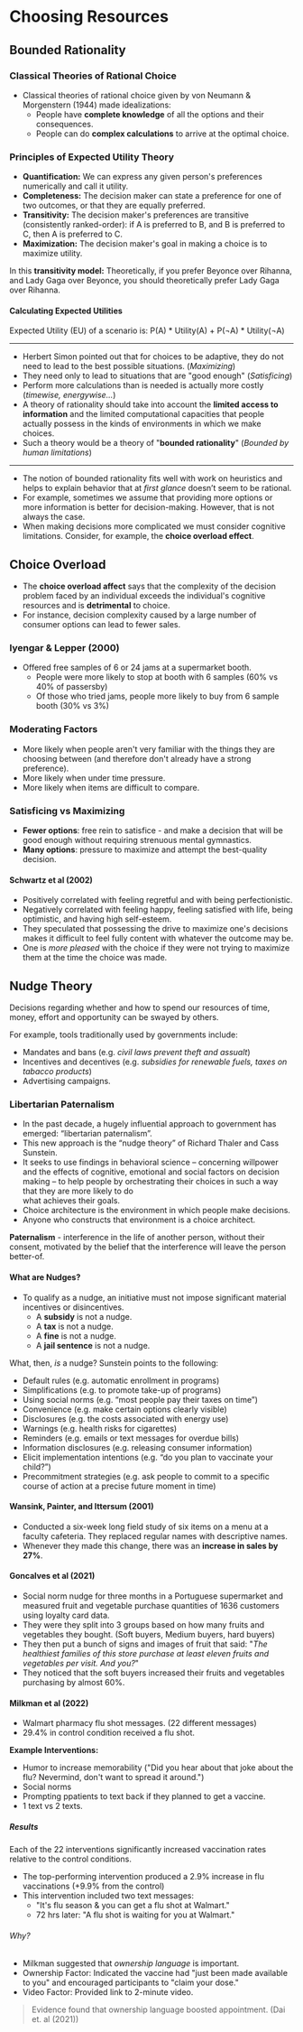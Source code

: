 # Choosing Resources

## Bounded Rationality

### Classical Theories of Rational Choice
- Classical theories of rational choice given by von Neumann & Morgenstern (1944) made idealizations:
	- People have **complete knowledge** of all the options and their consequences.
	- People can do **complex calculations** to arrive at the optimal choice.

### Principles of Expected Utility Theory
- **Quantification:** We can express any given person's preferences numerically and call it utility.
- **Completeness:** The decision maker can state a preference for one of two outcomes, or that they are equally preferred.
- **Transitivity:** The decision maker's preferences are transitive (consistently ranked-order): if A is preferred to B, and B is preferred to C, then A is preferred to C.
- **Maximization:** The decision maker's goal in making a choice is to maximize utility.

In this **transitivity model:** Theoretically, if you prefer Beyonce over Rihanna, and Lady Gaga over Beyonce, you should theoretically prefer Lady Gaga over Rihanna.

#### Calculating Expected Utilities

Expected Utility (EU) of a scenario is: P(A) * Utility(A) + P(¬A) * Utility(¬A)

----

- Herbert Simon pointed out that for choices to be adaptive, they do not need to lead to the best possible situations. (*Maximizing*)
- They need only to lead to situations that are "good enough" (*Satisficing*)
- Perform more calculations than is needed is actually more costly (*timewise, energywise...*)
- A theory of rationality should take into account the **limited access to information** and the limited computational capacities that people actually possess in the kinds of environments in which we make choices.
- Such a theory would be a theory of "**bounded rationality**" (*Bounded by human limitations*)

---

- The notion of bounded rationality fits well with work on heuristics and helps to explain behavior that at *first glance* doesn’t seem to be rational.
- For example, sometimes we assume that providing more options or more information is better for decision-making. However, that is not always the case.
- When making decisions more complicated we must consider cognitive limitations. Consider, for example, the **choice overload effect**.

## Choice Overload
- The **choice overload affect** says that the complexity of the decision problem faced by an individual exceeds the individual's cognitive resources and is **detrimental** to choice.
- For instance, decision complexity caused by a large number of consumer options can lead to fewer sales.

### Iyengar & Lepper (2000)
- Offered free samples of 6 or 24 jams at a supermarket booth.
	- People were more likely to stop at booth with 6 samples (60% vs 40% of passersby)
	- Of those who tried jams, people more likely to buy from 6 sample booth (30% vs 3%)

### Moderating Factors
- More likely when people aren't very familiar with the things they are choosing between (and therefore don't already have a strong preference).
- More likely when under time pressure.
- More likely when items are difficult to compare.

### Satisficing vs Maximizing
- **Fewer options**: free rein to satisfice - and make a decision that will be good enough without requiring strenuous mental gymnastics.
- **Many options**: pressure to maximize and attempt the best-quality decision.

#### Schwartz et al (2002)
- Positively correlated with feeling regretful and with being perfectionistic.
- Negatively correlated with feeling happy, feeling satisfied with life, being optimistic, and having high self-esteem.
- They speculated that possessing the drive to maximize one's decisions makes it difficult to feel fully content with whatever the outcome may be.
- One is *more pleased* with the choice if they were not trying to maximize them at the time the choice was made.

## Nudge Theory

Decisions regarding whether and how to spend our resources of time, money, effort and opportunity can be swayed by others.

For example, tools traditionally used by governments include:

- Mandates and bans (e.g. *civil laws prevent theft and assualt*)
- Incentives and decentives (e.g. *subsidies for renewable fuels, taxes on tabacco products*)
- Advertising campaigns.

### Libertarian Paternalism
- In the past decade, a hugely influential approach to government has emerged: “libertarian paternalism”.  
- This new approach is the “nudge theory” of Richard Thaler and Cass Sunstein.  
- It seeks to use findings in behavioral science – concerning willpower and the effects of cognitive, emotional and social factors on decision making – to help people by orchestrating their choices in such a way that they are more likely to do  
what achieves their goals.  
- Choice architecture is the environment in which people make decisions.  
- Anyone who constructs that environment is a choice architect.

**Paternalism** - interference in the life of another person, without their consent, motivated by the belief that the interference will leave the person better-of.

#### What are Nudges?
- To qualify as a nudge, an initiative must not impose significant material incentives or disincentives.
	- A **subsidy** is not a nudge.
	- A **tax** is not a nudge.
	- A **fine** is not a nudge.
	- A **jail sentence** is not a nudge.

What, then, *is* a nudge? Sunstein points to the following:

- Default rules (e.g. automatic enrollment in programs)
- Simplifications (e.g. to promote take-up of programs)
- Using social norms (e.g. “most people pay their taxes on time”)
- Convenience (e.g. make certain options clearly visible)
- Disclosures (e.g. the costs associated with energy use)
- Warnings (e.g. health risks for cigarettes)
- Reminders (e.g. emails or text messages for overdue bills)  
- Information disclosures (e.g. releasing consumer information)  
- Elicit implementation intentions (e.g. “do you plan to vaccinate your child?”)
- Precommitment strategies (e.g. ask people to commit to a specific course of action at a precise future moment in time)

#### Wansink, Painter, and Ittersum (2001)
- Conducted a six-week long field study of six items on a menu at a faculty cafeteria. They replaced regular names with descriptive names.
- Whenever they made this change, there was an **increase in sales by 27%**.

#### Goncalves et al (2021)
- Social norm nudge for three months in a Portuguese supermarket and measured fruit and vegetable purchase quantities of 1636 customers using loyalty card data.
- They were they split into 3 groups based on how many fruits and vegetables they bought. (Soft buyers, Medium buyers, hard buyers)
- They then put a bunch of signs and images of fruit that said: "*The healthiest families of this store purchase at least eleven fruits and vegetables per visit. And you?*"
- They noticed that the soft buyers increased their fruits and vegetables purchasing by almost 60%.

#### Milkman et al (2022)
- Walmart pharmacy flu shot messages. (22 different messages)
- 29.4% in control condition received a flu shot. 

**Example Interventions:**

- Humor to increase memorability ("Did you hear about that joke about the flu? Nevermind, don't want to spread it around.")
- Social norms
- Prompting ppatients to text back if they planned to get a vaccine.
- 1 text vs 2 texts.

##### Results
Each of the 22 interventions significantly increased vaccination rates relative to the control conditions.

- The top-performing intervention produced a 2.9% increase in flu vaccinations (+9.9% from the control)
- This intervention included two text messages:
	- "It's flu season & you can get a flu shot at Walmart."
	- 72 hrs later: "A flu shot is waiting for you at Walmart."

###### Why?
- Milkman suggested that *ownership language* is important.
- Ownership Factor: Indicated the vaccine had "just been made available to you" and encouraged participants to "claim your dose."
- Video Factor: Provided link to 2-minute video.

> Evidence found that ownership language boosted appointment. (Dai et. al (2021))

